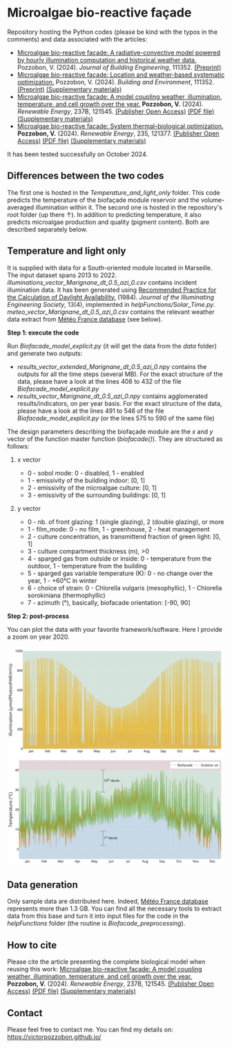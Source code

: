# Microalgae bio-reactive façade

Repository hosting the Python codes (please be kind with the typos in the comments) and data associated with the articles:
- [Microalgae bio-reactive façade: A radiative-convective model powered by hourly illumination computation and historical weather data.](https://doi.org/10.1016/j.jobe.2024.109407) Pozzobon, V. (2024).  _Journal of Building Engineering_, 111352. [(Preprint)](https://victorpozzobon.github.io/assets/preprints/Pozzobon_2024_d.pdf)
- [Microalgae bio-reactive façade: Location and weather-based systematic optimization.](https://doi.org/10.1016/j.buildenv.2024.111352) Pozzobon, V. (2024).  _Building and Environment_, 111352. [(Preprint)](https://victorpozzobon.github.io/assets/preprints/Pozzobon_2024_b.pdf) [(Supplementary materials)](https://victorpozzobon.github.io/assets/preprints/Pozzobon_2024_b_Supplementary_Materials.pdf)
- [Microalgae bio-reactive façade: A model coupling weather, illumination, temperature, and cell growth over the year.](https://doi.org/10.1016/j.renene.2024.121545) **Pozzobon, V.** (2024).  _Renewable Energy_, 237B, 121545. [(Publisher Open Access)](https://www.sciencedirect.com/science/article/pii/S0960148124014459/pdfft?md5=635ad712361fd1fd9967b9cbca3410c2&pid=1-s2.0-S0960148124014459-main.pdf) [(PDF file)](https://victorpozzobon.github.io/assets/preprints/Pozzobon_2024_g.pdf) [(Supplementary materials)](https://victorpozzobon.github.io/assets/preprints/Pozzobon_2024_g_Supplementary_Materials.pdf)
- [Microalgae bio-reactive façade: System thermal–biological optimization.](https://doi.org/10.1016/j.renene.2024.121377) **Pozzobon, V.** (2024).  _Renewable Energy_, 235, 121377. [(Publisher Open Access)](https://www.sciencedirect.com/science/article/pii/S0960148124014459/pdfft?md5=635ad712361fd1fd9967b9cbca3410c2&pid=1-s2.0-S0960148124014459-main.pdf) [(PDF file)](https://victorpozzobon.github.io/assets/preprints/Pozzobon_2024_f.pdf) [(Supplementary materials)](https://victorpozzobon.github.io/assets/preprints/Pozzobon_2024_f_Supplementary_Materials.pdf)

It has been tested successfully on October 2024.


## Differences between the two codes

The first one is hosted in the _Temperature_and_light_only_ folder. This code predicts the temperature of the biofaçade module reservoir and the volume-averaged illumination within it. The second one is hosted in the repository's root folder (up there ↑). In addition to predicting temperature, it also predicts microalgae production and quality (pigment content). Both are described separately below.


## Temperature and light only

It is supplied with data for a South-oriented module located in Marseille. The input dataset spans 2013 to 2022. _illuminations_vector_Marignane_dt_0.5_azi_0.csv_ contains incident illumination data. It has been generated using [Recommended Practice for the Calculation of Daylight Availability.](https://doi.org/10.1080/00994480.1984.10748791) (1984). _Journal of the Illuminating Engineering Society_, 13(4), implemented in _helpFunctions/Solar_Time.py_. _meteo_vector_Marignane_dt_0.5_azi_0.csv_ contains the relevant weather data extract from [Météo France database](https://donneespubliques.meteofrance.fr/?fond=produit&id_produit=90&id_rubrique=32) (see below).

__Step 1: execute the code__

Run _Biofacade_model_explicit.py_ (it will get the data from the _data_ folder) and generate two outputs:
- _results_vector_extended_Marignane_dt_0.5_azi_0.npy_ contains the outputs for all the time steps (several MB). For the exact structure of the data, please have a look at the lines 408 to 432 of the file _Biofacade_model_explicit.py_
- _results_vector_Marignane_dt_0.5_azi_0.npy_ contains agglomerated results/indicators, on per year basis. For the exact structure of the data, please have a look at the lines 491 to 546 of the file _Biofacade_model_explicit.py_ (or the lines 575 to 590 of the same file)

The design parameters describing the biofaçade module are the _x_ and _y_ vector of the function master function (_biofacade()_). They are structured as follows:

1. x vector
    - 0 - sobol mode: 0 - disabled, 1 - enabled
    - 1 - emissivity of the building indoor: [0, 1]
    - 2 - emissivity of the microalgae culture: [0, 1]
    - 3 - emissivity of the surrounding buildings: [0, 1]

2. y vector
    - 0 - nb. of front glazing: 1 (single glazing), 2 (double glazing), or more
    - 1 - film_mode: 0 - no film, 1 - greenhouse, 2 - heat management
    - 2 - culture concentration, as transmittend fraction of green light: [0, 1]
    - 3 - culture compartment thickness (m), >0
    - 4 - sparged gas from outside or inside: 0 - temperature from the outdoor, 1 - temperature from the building
    - 5 - sparged gas variable temperature (K): 0 - no change over the year, 1 - +60°C in winter
    - 6 - choice of strain: 0 - Chlorella vulgaris (mesophyllic), 1 - Chlorella sorokiniana (thermophyllic)
    - 7 - azimuth (°), basically, biofacade orientation: [-90, 90]


__Step 2: post-process__

You can plot the data with your favorite framework/software. Here I provide a zoom on year 2020.

![Image not found](./results/IllumYear.png?raw=true)
![Image not found](./results/TYear.png?raw=true)


## Data generation

Only sample data are distributed here. Indeed, [Météo France database](https://donneespubliques.meteofrance.fr/?fond=produit&id_produit=90&id_rubrique=32) represents more than 1.3 GB. You can find all the necessary tools to extract data from this base and turn it into input files for the code in the _helpFunctions_ folder (the routine is _Biofacade_preprocessing_).


## How to cite

Please cite the article presenting the complete biological model when reusing this work: [Microalgae bio-reactive façade: A model coupling weather, illumination, temperature, and cell growth over the year.](https://doi.org/10.1016/j.renene.2024.121545) **Pozzobon, V.** (2024).  _Renewable Energy_, 237B, 121545. [(Publisher Open Access)](https://www.sciencedirect.com/science/article/pii/S0960148124014459/pdfft?md5=635ad712361fd1fd9967b9cbca3410c2&pid=1-s2.0-S0960148124014459-main.pdf) [(PDF file)](https://victorpozzobon.github.io/assets/preprints/Pozzobon_2024_g.pdf) [(Supplementary materials)](https://victorpozzobon.github.io/assets/preprints/Pozzobon_2024_g_Supplementary_Materials.pdf)


## Contact

Please feel free to contact me. You can find my details on: https://victorpozzobon.github.io/
